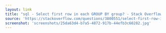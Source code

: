 ```yaml
---
layout: link
title: "sql - Select first row in each GROUP BY group? - Stack Overflow"
source: 'https://stackoverflow.com/questions/3800551/select-first-row-in-each-group-by-group/7630564#7630564'
screenshot: 'screenshots/25da63d4-b7a5-4872-917b-44efb3c60282.jpg'
---
```


